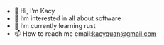 - 👋 Hi, I’m Kacy
- 👀 I’m interested in all about software
- 🌱 I’m currently learning rust
- 📫 How to reach me email:kacyquan@gmail.com

<!---
KacyLogitech/KacyLogitech is a ✨ special ✨ repository because its `README.md` (this file) appears on your GitHub profile.
You can click the Preview link to take a look at your changes.
--->
